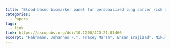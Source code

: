 ```yaml
---
title: "Blood-based biomarker panel for personalized lung cancer risk assessment"
categories:
  - Papers
tags:
  - link
link: https://ascopubs.org/doi/10.1200/JCO.21.01460
excerpt: "Fahrmann, Johannes F.*, Tracey Marsh*, Ehsan Irajizad*, Nikul Patel, Eunice Murage, Jody Vykoukal, Jennifer B. Dennison et al. 'Blood-based biomarker panel for personalized lung cancer risk assessment.' Journal of Clinical Oncology 40, no. 8 (2022): 876-883 (*co-first author)"
---
```


